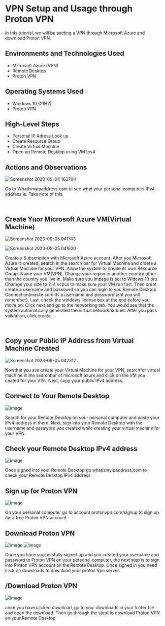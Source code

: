 <h1>VPN Setup and Usage through Proton VPN</h1>
In this tutorial, we will be seeting a VPN through Microsoft Azure and download Proton VPN. <br />


<h2>Environments and Technologies Used</h2>

- Microsoft Azure (VPN)
- Remote Desktop
- Proton VPN
  


<h2>Operating Systems Used </h2>

- Windows 10 (21H2)
- Proton VPN

<h2>High-Level Steps</h2>

- Personal IP Adress Look up
- Create Resource Group
- Create Virtual Machine
- Open up Remote Desktop using VM Ipv4




<h2>Actions and Observations</h2>


![Screenshot 2023-09-04 163704](https://github.com/kavismith/VPN-Setup/assets/143667203/686285da-0ef9-4f2a-990b-cc88202a92ff)

</p>
<p>
Go to Whatismyipaddress.com to see what your personal computers IPv4 address is. Take note of this. 
</p>
<br />
<h2>Create Yuor Microsoft Azure VM(Virtual Machine)</h2>

![Screenshot 2023-09-05 041743](https://github.com/kavismith/VPN-Setup/assets/143667203/412265d7-de72-4ae6-979d-3b31b0e35afa) 

![Screenshot 2023-09-05 041820](https://github.com/kavismith/VPN-Setup/assets/143667203/febd0df2-8168-420c-ae59-84ad83abe440)

</p>
<p>
Create a Subscription with Microsoft Azure account. After you Microsoft Azure is created, search in the search bar for Virtual Machine and craete a Virtual Machine for your VPN. Allow the system to create its own Resource Group. Name your VM(VPN). Change your region to another country other than the country you live in. Make sure you impage is set to Widows 10 pro. Chamge your size to 2-4 vcpus to make sure your VM run fast. Then creat create a username and passowrd so you can login to you Remote Desktop Connection(maske sure its a username and password taht you will remember). Last, check the windows license box at the end before you move on. Click next and go to the networking tab. You would see that the system automatically generated the virtual network/subnet. After you pass validation, click create. 
</p>
<br />

<h2>Copy your Public IP Address from Virtual Machine Created</h2> 

![Screenshot 2023-09-05 042312](https://github.com/kavismith/VPN-Setup/assets/143667203/de66f10c-d657-4057-a254-579cd0ecba32)


</p>
<p>
Nowthat you ave create your Virtual Machine for your VPN,  searchfor virtual machine in the searchbar of microsoft azure and click on the VM you ceated for your VPn. Next, copy your public IPv4 address. 
</p>

<h2>Connect to Your Remote Desktop</h2>


![image](https://github.com/kavismith/VPN-Setup/assets/143667203/8cd05a3b-4f52-4aec-83e1-844a6abfb7c4)



</p>
<p>
Search for your Remote Desktop on your personal computer and paste your IPv4 address in there. Next, sign into your Remote Desktop with  the username and password you created while creating your virtual machine for your VPN.
</p>

<h2>Check your Remote Desktop IPv4 address</h2>


![image](https://github.com/kavismith/VPN-Setup/assets/143667203/d3708220-6589-46a7-85f3-362a60e9d4d6)




</p>
<p>
Once signed into your Remote Desktop go whatismyipaddress.com to check your Remote Desktop IPv4 address
</p>

<h2>Sign up for Proton VPN</h2>


![image](https://github.com/kavismith/VPN-Setup/assets/143667203/cd57294b-7dda-4d71-aaf4-04b637eec782)


</p>
<p>
On your personal computer go to account.protonvpn.com/signup to sign up for a free Proton VPN account. 
</p>

<h2>Download Proton VPN</h2>


![image](https://github.com/kavismith/VPN-Setup/assets/143667203/528083d4-55de-43a5-8dba-be331094b670)
![image](https://github.com/kavismith/VPN-Setup/assets/143667203/81706cc3-7a1b-411a-9f24-9eb82a837ca6)




</p>
<p>Once you hace successfully signed up and you created your username and password to Proton VPN on your personal computer, the next step is to sign into Proton VPN account on the Remote Desktop. Once signed in you need click on downloads to download your proton Vpn server.
</p>


<h2>/Download Proton VPN</h2>


![image](https://github.com/kavismith/VPN-Setup/assets/143667203/8ae1bac3-0368-48ae-9575-f8717fdaef09)


</p>
<p>
once you have clicked download, go to your downloads in your folder file and open the download. Then go through the stept to download Proton VPN on your Remote Desktop
</p>
